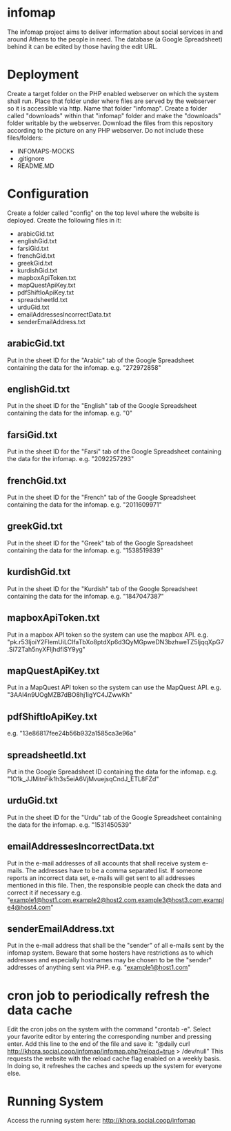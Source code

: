 # infomap
The infomap project aims to deliver information about social services in and around Athens to the people in need.
The database (a Google Spreadsheet) behind it can be edited by those having the edit URL.

# Deployment
Create a target folder on the PHP enabled webserver on which the system shall run.
Place that folder under where files are served by the webserver so it is accessible via http.
Name that folder "infomap".
Create a folder called "downloads" within that "infomap" folder and make the "downloads" folder writable by the webserver.
Download the files from this repository according to the picture on any PHP webserver.
Do not include these files/folders:
 - INFOMAPS-MOCKS
 - .gitignore
 - README.MD
 
# Configuration
Create a folder called "config" on the top level where the website is deployed.
Create the following files in it:
 - arabicGid.txt
 - englishGid.txt
 - farsiGid.txt
 - frenchGid.txt
 - greekGid.txt
 - kurdishGid.txt
 - mapboxApiToken.txt
 - mapQuestApiKey.txt
 - pdfShiftIoApiKey.txt
 - spreadsheetId.txt
 - urduGid.txt
 - emailAddressesIncorrectData.txt
 - senderEmailAddress.txt
## arabicGid.txt
Put in the sheet ID for the "Arabic" tab of the Google Spreadsheet containing the data for the infomap.
e.g. "272972858"
## englishGid.txt
Put in the sheet ID for the "English" tab of the Google Spreadsheet containing the data for the infomap.
e.g. "0"
## farsiGid.txt
Put in the sheet ID for the "Farsi" tab of the Google Spreadsheet containing the data for the infomap.
e.g. "2092257293"
## frenchGid.txt
Put in the sheet ID for the "French" tab of the Google Spreadsheet containing the data for the infomap.
e.g. "2011609971"
## greekGid.txt
Put in the sheet ID for the "Greek" tab of the Google Spreadsheet containing the data for the infomap.
e.g. "1538519839"
## kurdishGid.txt
Put in the sheet ID for the "Kurdish" tab of the Google Spreadsheet containing the data for the infomap.
e.g. "1847047387"
## mapboxApiToken.txt
Put in a mapbox API token so the system can use the mapbox API.
e.g. "pk.r53IjoiY2FlemUiLCIfaTbXo8ptdXp6d3QyMGpweDN3bzhweTZ5IjqqXpG7.Si72Tah5nyXFljhdfiSY9yg"
## mapQuestApiKey.txt
Put in a MapQuest API token so the system can use the MapQuest API.
e.g. "3AAl4n9UOgMZB7dBO8hj1igYC4JZwwKh"
## pdfShiftIoApiKey.txt
e.g. "13e86817fee24b56b932a1585ca3e96a"
## spreadsheetId.txt
Put in the Google Spreadsheet ID containing the data for the infomap.
e.g. "1O1k_JJMitnFik1h3s5eiA6VjMvuejsqCndJ_ETL8FZd"
## urduGid.txt
Put in the sheet ID for the "Urdu" tab of the Google Spreadsheet containing the data for the infomap.
e.g. "1531450539"
## emailAddressesIncorrectData.txt
Put in the e-mail addresses of all accounts that shall receive system e-mails. The addresses have to be a comma separated list.
If someone reports an incorrect data set, e-mails will get sent to all addresses mentioned in this file. Then, the responsible people can check the data and correct it if necessary
e.g. "example1@host1.com,example2@host2.com,example3@host3.com,example4@host4.com"
## senderEmailAddress.txt
Put in the e-mail address that shall be the "sender" of all e-mails sent by the infomap system.
Beware that some hosters have restrictions as to which addresses and especially hostnames may be chosen to be the "sender" addresses of anything sent via PHP.
e.g. "example1@host1.com"

# cron job to periodically refresh the data cache
Edit the cron jobs on the system with the command "crontab -e".
Select your favorite editor by entering the corresponding number and pressing enter.
Add this line to the end of the file and save it: "@daily curl http://khora.social.coop/infomap/infomap.php?reload=true > /dev/null"
This requests the website with the reload cache flag enabled on a weekly basis.
In doing so, it refreshes the caches and speeds up the system for everyone else.

# Running System
Access the running system here: http://khora.social.coop/infomap
